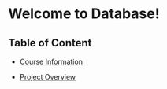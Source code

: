 # Welcome to Database!

## Table of Content

- [Course Information](CI.md)

- [Project Overview](project_overview.md)
